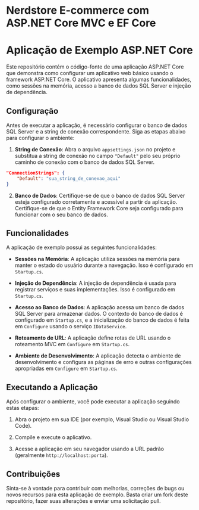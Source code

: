 # Nerdstore E-commerce com ASP.NET Core MVC  e EF Core 
# Aplicação de Exemplo ASP.NET Core

Este repositório contém o código-fonte de uma aplicação ASP.NET Core que demonstra como configurar um aplicativo web básico usando o framework ASP.NET Core. O aplicativo apresenta algumas funcionalidades, como sessões na memória, acesso a banco de dados SQL Server e injeção de dependência.

## Configuração

Antes de executar a aplicação, é necessário configurar o banco de dados SQL Server e a string de conexão correspondente. Siga as etapas abaixo para configurar o ambiente:

1. **String de Conexão**: Abra o arquivo `appsettings.json` no projeto e substitua a string de conexão no campo `"Default"` pelo seu próprio caminho de conexão com o banco de dados SQL Server.

```json
"ConnectionStrings": {
    "Default": "sua_string_de_conexao_aqui"
}
```

2. **Banco de Dados**: Certifique-se de que o banco de dados SQL Server esteja configurado corretamente e acessível a partir da aplicação. Certifique-se de que o Entity Framework Core seja configurado para funcionar com o seu banco de dados.

## Funcionalidades

A aplicação de exemplo possui as seguintes funcionalidades:

- **Sessões na Memória**: A aplicação utiliza sessões na memória para manter o estado do usuário durante a navegação. Isso é configurado em `Startup.cs`.

- **Injeção de Dependência**: A injeção de dependência é usada para registrar serviços e suas implementações. Isso é configurado em `Startup.cs`.

- **Acesso ao Banco de Dados**: A aplicação acessa um banco de dados SQL Server para armazenar dados. O contexto do banco de dados é configurado em `Startup.cs`, e a inicialização do banco de dados é feita em `Configure` usando o serviço `IDataService`.

- **Roteamento de URL**: A aplicação define rotas de URL usando o roteamento MVC em `Configure` em `Startup.cs`.

- **Ambiente de Desenvolvimento**: A aplicação detecta o ambiente de desenvolvimento e configura as páginas de erro e outras configurações apropriadas em `Configure` em `Startup.cs`.

## Executando a Aplicação

Após configurar o ambiente, você pode executar a aplicação seguindo estas etapas:

1. Abra o projeto em sua IDE (por exemplo, Visual Studio ou Visual Studio Code).

2. Compile e execute o aplicativo.

3. Acesse a aplicação em seu navegador usando a URL padrão (geralmente `http://localhost:porta`).

## Contribuições

Sinta-se à vontade para contribuir com melhorias, correções de bugs ou novos recursos para esta aplicação de exemplo. Basta criar um fork deste repositório, fazer suas alterações e enviar uma solicitação pull.
